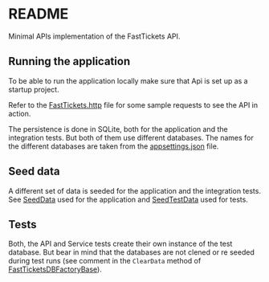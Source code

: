 # README

Minimal APIs implementation of the FastTickets API.

## Running the application

To be able to run the application locally make sure that Api is set up as a startup project.

Refer to the [FastTickets.http](FastTickets.http) file for some sample requests to see the API in action.

The persistence is done in SQLite, both for the application and the integration tests. But both of them use different databases. The names for the different databases are taken from the [appsettings.json](Api/appsettings.json) file.

## Seed data

A different set of data is seeded for the application and the integration tests. See [SeedData](Persistence/Data/SeedData.cs) used for the application and [SeedTestData](Persistence/Data/SeedTestData.cs) used for tests.

## Tests

Both, the API and Service tests create their own instance of the test database. But bear in mind that the databases are not clened or re seeded during test runs (see comment in the `ClearData` method of [FastTicketsDBFactoryBase](Persistence/DBFactories/FastTicketsDBFactoryBase.cs)).
